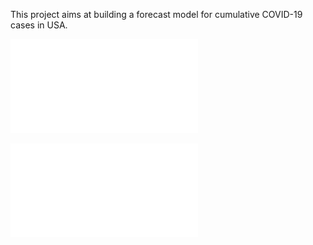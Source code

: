 This project aims at building a forecast model for cumulative COVID-19 cases in USA.

![Total number of cases in US](/plot/pred_total_v.pdf "Logo Title Text 1")

![Total number of cases in South Carolina, USA](/plot/pred_SC_v.pdf "Logo Title Text 1")


